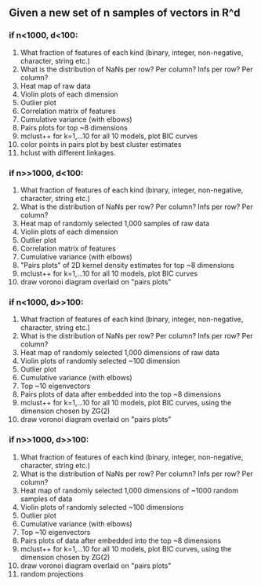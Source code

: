 ## Given a new set of n samples of vectors in R^d

###  if n<1000, d<100:

1. What fraction of features of each kind (binary, integer, non-negative, character, string etc.)
2. What is the distribution of NaNs per row? Per column? Infs per row? Per column?
3. Heat map of raw data
4. Violin plots of each dimension
5. Outlier plot
6. Correlation matrix of features
7. Cumulative variance (with elbows)
8. Pairs plots for top ~8 dimensions
9. mclust++ for k=1,...10 for all 10 models, plot BIC curves
10. color points in pairs plot by best cluster estimates
11. hclust with different linkages. 



### if n>>1000, d<100:

1. What fraction of features of each kind (binary, integer, non-negative, character, string etc.)
2. What is the distribution of NaNs per row? Per column? Infs per row? Per column?
3. Heat map of randomly selected 1,000 samples of raw data
4. Violin plots of each dimension
5. Outlier plot
6. Correlation matrix of features
7. Cumulative variance (with elbows)
8. "Pairs plots" of 2D kernel density estimates for top ~8 dimensions
9. mclust++ for k=1,...10 for all 10 models, plot BIC curves
10. draw voronoi diagram overlaid on "pairs plots"


### if n<1000, d>>100:

1. What fraction of features of each kind (binary, integer, non-negative, character, string etc.)
2. What is the distribution of NaNs per row? Per column? Infs per row? Per column?
3. Heat map of randomly selected 1,000 dimensions of raw data
4. Violin plots of randomly selected ~100 dimension
5. Outlier plot
6. Cumulative variance (with elbows)
7. Top ~10 eigenvectors
8. Pairs plots of data after embedded into the top ~8 dimensions
9. mclust++ for k=1,...10 for all 10 models, plot BIC curves, using the dimension chosen by ZG(2)
10. draw voronoi diagram overlaid on "pairs plots"


### if n>>1000, d>>100:

1. What fraction of features of each kind (binary, integer, non-negative, character, string etc.)
2. What is the distribution of NaNs per row? Per column? Infs per row? Per column?
3. Heat map of randomly selected 1,000 dimensions of ~1000 random samples of data
4. Violin plots of randomly selected ~100 dimensions
5. Outlier plot
6. Cumulative variance (with elbows)
7. Top ~10 eigenvectors
8. Pairs plots of data after embedded into the top ~8 dimensions
9. mclust++ for k=1,...10 for all 10 models, plot BIC curves, using the dimension chosen by ZG(2)
10. draw voronoi diagram overlaid on "pairs plots"
11. random projections
